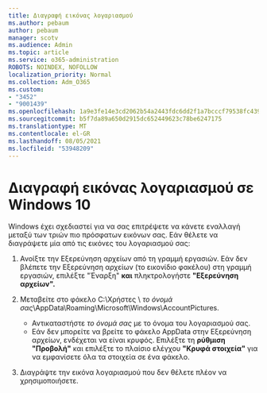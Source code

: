 ```yaml
---
title: Διαγραφή εικόνας λογαριασμού
ms.author: pebaum
author: pebaum
manager: scotv
ms.audience: Admin
ms.topic: article
ms.service: o365-administration
ROBOTS: NOINDEX, NOFOLLOW
localization_priority: Normal
ms.collection: Adm_O365
ms.custom:
- "3452"
- "9001439"
ms.openlocfilehash: 1a9e3fe14e3cd2062b54a2443fdc6dd2f1a7bcccf79538fc439295ce43082149
ms.sourcegitcommit: b5f7da89a650d2915dc652449623c78be6247175
ms.translationtype: MT
ms.contentlocale: el-GR
ms.lasthandoff: 08/05/2021
ms.locfileid: "53948209"
---
```

# <a name="delete-an-account-picture-in-windows-10"></a>Διαγραφή εικόνας λογαριασμού σε Windows 10

Windows έχει σχεδιαστεί για να σας επιτρέψετε να κάνετε εναλλαγή μεταξύ των τριών πιο πρόσφατων εικόνων σας. Εάν θέλετε να διαγράψετε μία από τις εικόνες του λογαριασμού σας:

1. Ανοίξτε την Εξερεύνηση αρχείων από τη γραμμή εργασιών. Εάν δεν βλέπετε την Εξερεύνηση αρχείων (το εικονίδιο φακέλου) στη γραμμή εργασιών, επιλέξτε "Έναρξη" **και** πληκτρολογήστε **"Εξερεύνηση αρχείων".**

2. Μεταβείτε στο φάκελο C:\Χρήστες \\ *το όνομά σας*\AppData\Roaming\Microsoft\Windows\AccountPictures. 
    - Αντικαταστήστε *το όνομά σας* με το όνομα του λογαριασμού σας.
    - Εάν δεν μπορείτε να βρείτε το φάκελο AppData στην Εξερεύνηση αρχείων, ενδέχεται να είναι κρυφός. Επιλέξτε τη **ρύθμιση "Προβολή"** και επιλέξτε το πλαίσιο ελέγχου **"Κρυφά στοιχεία"** για να εμφανίσετε όλα τα στοιχεία σε ένα φάκελο.

3. Διαγράψτε την εικόνα λογαριασμού που δεν θέλετε πλέον να χρησιμοποιήσετε.
 
 